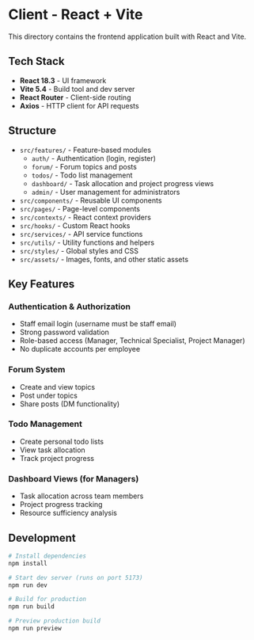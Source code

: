# Client - React + Vite

This directory contains the frontend application built with React and Vite.

## Tech Stack

- **React 18.3** - UI framework
- **Vite 5.4** - Build tool and dev server
- **React Router** - Client-side routing
- **Axios** - HTTP client for API requests

## Structure

- `src/features/` - Feature-based modules
  - `auth/` - Authentication (login, register)
  - `forum/` - Forum topics and posts
  - `todos/` - Todo list management
  - `dashboard/` - Task allocation and project progress views
  - `admin/` - User management for administrators
- `src/components/` - Reusable UI components
- `src/pages/` - Page-level components
- `src/contexts/` - React context providers
- `src/hooks/` - Custom React hooks
- `src/services/` - API service functions
- `src/utils/` - Utility functions and helpers
- `src/styles/` - Global styles and CSS
- `src/assets/` - Images, fonts, and other static assets

## Key Features

### Authentication & Authorization
- Staff email login (username must be staff email)
- Strong password validation
- Role-based access (Manager, Technical Specialist, Project Manager)
- No duplicate accounts per employee

### Forum System
- Create and view topics
- Post under topics
- Share posts (DM functionality)

### Todo Management
- Create personal todo lists
- View task allocation
- Track project progress

### Dashboard Views (for Managers)
- Task allocation across team members
- Project progress tracking
- Resource sufficiency analysis

## Development

```bash
# Install dependencies
npm install

# Start dev server (runs on port 5173)
npm run dev

# Build for production
npm run build

# Preview production build
npm run preview
```
